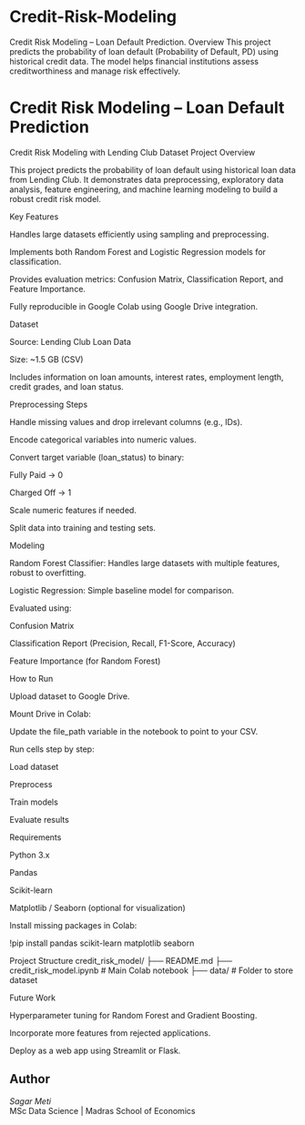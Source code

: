 # Credit-Risk-Modeling
Credit Risk Modeling – Loan Default Prediction. Overview This project predicts the probability of loan default (Probability of Default, PD) using historical credit data.   The model helps financial institutions assess creditworthiness and manage risk effectively.
# Credit Risk Modeling – Loan Default Prediction

Credit Risk Modeling with Lending Club Dataset
Project Overview

This project predicts the probability of loan default using historical loan data from Lending Club. It demonstrates data preprocessing, exploratory data analysis, feature engineering, and machine learning modeling to build a robust credit risk model.

Key Features

Handles large datasets efficiently using sampling and preprocessing.

Implements both Random Forest and Logistic Regression models for classification.

Provides evaluation metrics: Confusion Matrix, Classification Report, and Feature Importance.

Fully reproducible in Google Colab using Google Drive integration.

Dataset

Source: Lending Club Loan Data

Size: ~1.5 GB (CSV)

Includes information on loan amounts, interest rates, employment length, credit grades, and loan status.

Preprocessing Steps

Handle missing values and drop irrelevant columns (e.g., IDs).

Encode categorical variables into numeric values.

Convert target variable (loan_status) to binary:

Fully Paid → 0

Charged Off → 1

Scale numeric features if needed.

Split data into training and testing sets.

Modeling

Random Forest Classifier: Handles large datasets with multiple features, robust to overfitting.

Logistic Regression: Simple baseline model for comparison.

Evaluated using:

Confusion Matrix

Classification Report (Precision, Recall, F1-Score, Accuracy)

Feature Importance (for Random Forest)

How to Run

Upload dataset to Google Drive.

Mount Drive in Colab:

Update the file_path variable in the notebook to point to your CSV.

Run cells step by step:

Load dataset

Preprocess

Train models

Evaluate results

Requirements

Python 3.x

Pandas

Scikit-learn

Matplotlib / Seaborn (optional for visualization)

Install missing packages in Colab:

!pip install pandas scikit-learn matplotlib seaborn

Project Structure
credit_risk_model/
├── README.md
├── credit_risk_model.ipynb   # Main Colab notebook
├── data/                     # Folder to store dataset

Future Work

Hyperparameter tuning for Random Forest and Gradient Boosting.

Incorporate more features from rejected applications.

Deploy as a web app using Streamlit or Flask.

## Author
*Sagar Meti*  
MSc Data Science | Madras School of Economics
